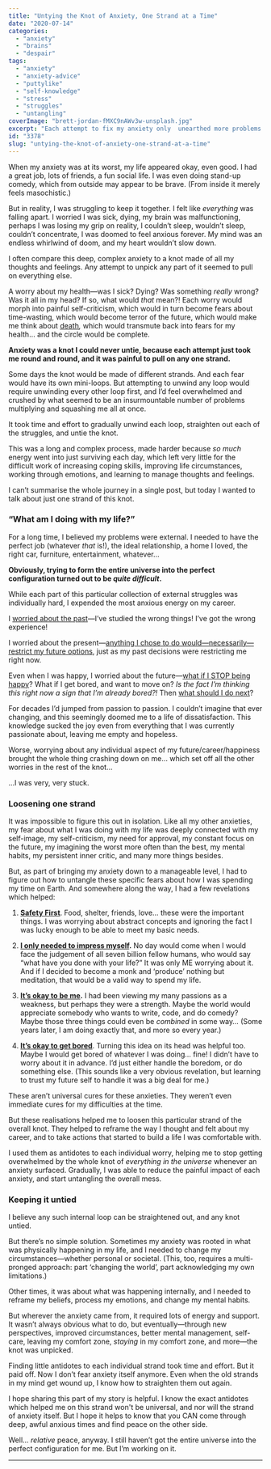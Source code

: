 ```yaml
---
title: "Untying the Knot of Anxiety, One Strand at a Time"
date: "2020-07-14"
categories: 
  - "anxiety"
  - "brains"
  - "despair"
tags: 
  - "anxiety"
  - "anxiety-advice"
  - "puttylike"
  - "self-knowledge"
  - "stress"
  - "struggles"
  - "untangling"
coverImage: "brett-jordan-fMXC9nAWv3w-unsplash.jpg"
excerpt: "Each attempt to fix my anxiety only  unearthed more problems... but it IS possible to get anxiety under control."
id: "3378"
slug: "untying-the-knot-of-anxiety-one-strand-at-a-time"
---
```


When my anxiety was at its worst, my life appeared okay, even good. I had a great job, lots of friends, a fun social life. I was even doing stand-up comedy, which from outside may appear to be brave. (From inside it merely feels masochistic.)

But in reality, I was struggling to keep it together. I felt like _everything_ was falling apart. I worried I was sick, dying, my brain was malfunctioning, perhaps I was losing my grip on reality, I couldn’t sleep, wouldn’t sleep, couldn’t concentrate, I was doomed to feel anxious forever. My mind was an endless whirlwind of doom, and my heart wouldn’t slow down.

I often compare this deep, complex anxiety to a knot made of all my thoughts and feelings. Any attempt to unpick any part of it seemed to pull on everything else.

<!--more-->

A worry about my health—was I sick? Dying? Was something _really_ wrong? Was it all in my head? If so, what would _that_ mean?! Each worry would morph into painful self-criticism, which would in turn become fears about time-wasting, which would become terror of the future, which would make me think about [death](https://puttylike.com/death-anxiety-for-those-who-die-more-than-once/)_,_ which would transmute back into fears for my health… and the circle would be complete.

**Anxiety was a knot I could never untie, because each attempt just took me round and round, and it was painful to pull on any one strand.**

Some days the knot would be made of different strands. And each fear would have its own mini-loops. But attempting to unwind any loop would require unwinding every other loop first, and I’d feel overwhelmed and crushed by what seemed to be an insurmountable number of problems multiplying and squashing me all at once.

It took time and effort to gradually unwind each loop, straighten out each of the struggles, and untie the knot. 

This was a long and complex process, made harder because _so much_ energy went into just surviving each day, which left very little for the difficult work of increasing coping skills, improving life circumstances, working through emotions, and learning to manage thoughts and feelings.

I can’t summarise the whole journey in a single post, but today I wanted to talk about just one strand of this knot.

### “What am I doing with my life?”

For a long time, I believed my problems were external. I needed to have the perfect job (whatever _that_ is!), the ideal relationship, a home I loved, the right car, furniture, entertainment, whatever…

**Obviously, trying to form the entire universe into the perfect configuration turned out to be _quite difficult_.**

While each part of this particular collection of external struggles was individually hard, I expended the most anxious energy on my career.

I [worried about the past](https://puttylike.com/the-slightest-reminder-of-paths-not-travelled-can-be-agonizing/)—I’ve studied the wrong things! I’ve got the wrong experience!

I worried about the present—[anything I chose to do would—necessarily—restrict my future options](https://puttylike.com/is-this-the-biggest-multipotentialite-fear/), just as my past decisions were restricting me right now.

Even when I was happy, I worried about the future—[what if I STOP being happy](https://puttylike.com/what-if-i-lose-interest/)? What if I get bored, and want to move on? _Is the fact I’m thinking this right now a sign that I’m already bored?!_ Then [what should I do next](https://puttylike.com/how-to-choose-the-right-path-when-there-are-so-many-possibilities/)?

For decades I’d jumped from passion to passion. I couldn’t imagine that ever changing, and this seemingly doomed me to a life of dissatisfaction. This knowledge sucked the joy even from everything that I was currently passionate about, leaving me empty and hopeless.

Worse, worrying about any individual aspect of my future/career/happiness brought the whole thing crashing down on me… which set off all the other worries in the rest of the knot… 

…I was very, very stuck.

### Loosening one strand

It was impossible to figure this out in isolation. Like all my other anxieties, my fear about what I was doing with my life was deeply connected with my self-image, my self-criticism, my need for approval, my constant focus on the future, my imagining the worst more often than the best, my mental habits, my persistent inner critic, and many more things besides.

But, as part of bringing my anxiety down to a manageable level, I had to figure out how to untangle these specific fears about how I was spending my time on Earth. And somewhere along the way, I had a few revelations which helped:

1. [**Safety First**](https://puttylike.com/what-makes-a-successful-multipotentialite/). Food, shelter, friends, love… these were the important things. I was worrying about abstract concepts and ignoring the fact I was lucky enough to be able to meet my basic needs.

3. [**I only needed to impress myself**](https://puttylike.com/the-need-to-be-impressive/)**.** No day would come when I would face the judgement of all seven billion fellow humans, who would say “what have you done with your life?” It was only ME worrying about it. And if I decided to become a monk and ‘produce’ nothing but meditation, that would be a valid way to spend my life.

5. [**It’s okay to be me**](https://puttylike.com/multipotentiality-didnt-change-my-life-it-is-my-life/)**.** I had been viewing my many passions as a weakness, but perhaps they were a strength. Maybe the world would appreciate somebody who wants to write, code, and do comedy? Maybe those three things could even be _combined_ in some way… (Some years later, I am doing exactly that, and more so every year.)

7. [**It’s okay to get bored**](https://puttylike.com/in-praise-of-boredom/). Turning this idea on its head was helpful too. Maybe I would get bored of whatever I was doing… fine! I didn’t have to worry about it in advance. I’d just either handle the boredom, or do something else. (This sounds like a very obvious revelation, but learning to trust my future self to handle it was a big deal for me.)

These aren’t universal cures for these anxieties. They weren’t even immediate cures for my difficulties at the time.

But these realisations helped me to loosen this particular strand of the overall knot. They helped to reframe the way I thought and felt about my career, and to take actions that started to build a life I was comfortable with.

I used them as antidotes to each individual worry, helping me to stop getting overwhelmed by the whole knot of _everything in the universe_ whenever an anxiety surfaced. Gradually, I was able to reduce the painful impact of each anxiety, and start untangling the overall mess.

### Keeping it untied

I believe any such internal loop can be straightened out, and any knot untied.

But there’s no simple solution. Sometimes my anxiety was rooted in what was physically happening in my life, and I needed to change my circumstances—whether personal or societal. (This, too, requires a multi-pronged approach: part ‘changing the world’, part acknowledging my own limitations.)

Other times, it was about what was happening internally, and I needed to reframe my beliefs, process my emotions, and change my mental habits.

But wherever the anxiety came from, it required lots of energy and support. It wasn’t always obvious what to do, but eventually—through new perspectives, improved circumstances, better mental management, self-care, leaving my comfort zone, _staying_ in my comfort zone, and more—the knot was unpicked.

Finding little antidotes to each individual strand took time and effort. But it paid off. Now I don’t fear anxiety itself anymore. Even when the old strands in my mind get wound up, I know how to straighten them out again.

I hope sharing this part of my story is helpful. I know the exact antidotes which helped me on this strand won't be universal, and nor will the strand of anxiety itself. But I hope it helps to know that you CAN come through deep, awful anxious times and find peace on the other side. 

Well… _relative_ peace, anyway. I still haven’t got the entire universe into the perfect configuration for me. But I’m working on it.

* * *
